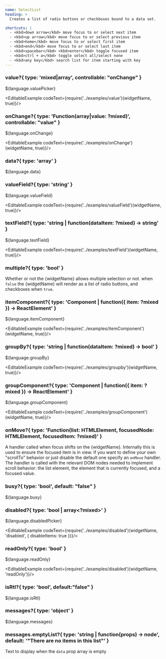 ```yaml
---
name: SelectList
heading: >
  Creates a list of radio buttons or checkboxes bound to a data set.

shortcuts: |
  - <kbd>down arrow</kbd> move focus to or select next item
  - <kbd>up arrow</kbd> move focus to or select previous item
  - <kbd>home</kbd> move focus to or select first item
  - <kbd>end</kbd> move focus to or select last item
  - <kbd>spacebar</kbd> <kbd>enter</kbd> toggle focused item
  - <kbd>ctrl + a</kbd> toggle select all/select none
  - <kbd>any key</kbd> search list for item starting with key
---
```


### value?{ type: 'mixed|array<mixed>', controllable: "onChange"  }

${language.valuePicker}

<EditableExample codeText={require('../examples/value')(widgetName, true)}/>

### onChange?{ type: 'Function(array<mixed>|value: ?mixed)', controllable: "value"  }

${language.onChange}

<EditableExample codeText={require('../examples/onChange')(widgetName, true)}/>

### data?{ type: 'array<mixed>' }

${language.data}

### valueField?{ type: 'string' }

${language.valueField}

<EditableExample codeText={require('../examples/valueField')(widgetName, true)}/>

### textField?{ type: 'string | function(dataItem: ?mixed) -> string' }

${language.textField}

<EditableExample codeText={require('../examples/textField')(widgetName, true)}/>

### multiple?{ type: 'bool' }

Whether or not the {widgetName} allows multiple selection or not. when `false` the {widgetName} will
render as a list of radio buttons, and checkboxes when `true`.

### itemComponent?{ type: 'Component | function({ item: ?mixed }) -> ReactElement' }

${language.itemComponent}

<EditableExample codeText={require('../examples/itemComponent')(widgetName, true)}/>

### groupBy?{ type: 'string | function(dataItem: ?mixed) -> bool' }

${language.groupBy}

<EditableExample codeText={require('../examples/groupby')(widgetName, true)}/>

### groupComponent?{ type: 'Component | function({ item: ?mixed }) -> ReactElement' }

${language.groupComponent}

<EditableExample codeText={require('../examples/groupComponent')(widgetName, true)}/>

### onMove?{ type: 'Function(list: HTMLElement, focusedNode: HTMLElement, focusedItem: ?mixed)' }

A handler called when focus shifts on the {widgetName}. Internally this is used to ensure the focused item is in view.
If you want to define your own "scrollTo" behavior or just disable the default one specify an `onMove` handler.
The handler is called with the relevant DOM nodes needed to implement scroll behavior: the list element,
the element that is currently focused, and a focused value.

### busy?{ type: 'bool', default: "false" }

${language.busy}

### disabled?{ type: 'bool | array<?mixed>' }

${language.disabledPicker}

<EditableExample codeText={require('../examples/disabled')(widgetName, 'disabled', { disableItems: true })}/>

### readOnly?{ type: 'bool' }

${language.readOnly}

<EditableExample codeText={require('../examples/disabled')(widgetName, 'readOnly')}/>


### isRtl?{ type: 'bool', default:"false" }

${language.isRtl}

### messages?{ type: 'object' }

${language.messages}

### messages.emptyList?{ type: 'string | function(props) -> node', default: '"There are no items in this list"' }

Text to display when the `data` prop array is empty
